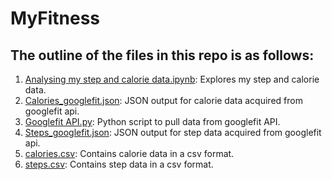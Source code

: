 # MyFitness

## The outline of the files in this repo is as follows:

1. [Analysing my step and calorie data.ipynb](https://github.com/inspiration07/MyFitness/blob/master/Analysing%20my%20step%20and%20calorie%20data.ipynb): Explores my step and calorie data.
2. [Calories_googlefit.json](https://github.com/inspiration07/MyFitness/blob/master/Calorie%20counter.json): JSON output for calorie data acquired from googlefit api.
3. [Googlefit API.py](https://github.com/inspiration07/MyFitness/blob/master/Googlefit%20API.py): Python script to pull data from googlefit API.
4. [Steps_googlefit.json](https://github.com/inspiration07/MyFitness/blob/master/Calories_googlefit.json): JSON output for step data acquired from googlefit api.
5. [calories.csv](https://github.com/inspiration07/MyFitness/blob/master/calories.csv): Contains calorie data in a csv format. 
6. [steps.csv](https://github.com/inspiration07/MyFitness/blob/master/steps.csv): Contains step data in a csv format.
